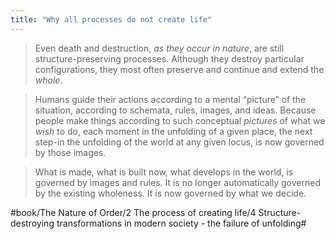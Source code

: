 ```yaml
---
title: "Why all processes do not create life"
---
```


> Even death and destruction, *as they occur in nature*, are still structure-preserving processes. Although they destroy particular configurations, they most often preserve and continue and extend the *whole*.  

> Humans guide their actions according to a mental “picture” of the situation, according to schemata, rules, images, and ideas. Because people make things according to such conceptual *pictures* of what we *wish* to do, each moment in the unfolding of a given place, the next step-in the unfolding of the world at any given locus, is now governed by those images.  

> What is made, what is built now, what develops in the world, is governed by images and rules. It is no longer automatically governed by the existing wholeness. It is now governed by what we decide.  

#book/The Nature of Order/2 The process of creating life/4 Structure-destroying transformations in modern society - the failure of unfolding#